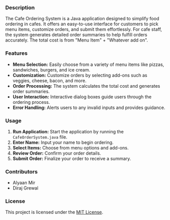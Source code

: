 ### Description
The Cafe Ordering System is a Java application designed to simplify food ordering in cafes. It offers an easy-to-use interface for customers to pick menu items, customize orders, and submit them effortlessly. For cafe staff, the system generates detailed order summaries to help fulfill orders accurately. The total cost is from "Menu Item" + "Whatever add on".

### Features
- **Menu Selection:** Easily choose from a variety of menu items like pizzas, sandwiches, burgers, and ice cream.
- **Customization:** Customize orders by selecting add-ons such as veggies, cheese, bacon, and more.
- **Order Processing:** The system calculates the total cost and generates order summaries.
- **User Interaction:** Interactive dialog boxes guide users through the ordering process.
- **Error Handling:** Alerts users to any invalid inputs and provides guidance.

### Usage
1. **Run Application:** Start the application by running the `CafeOrderSystem.java` file.
2. **Enter Name:** Input your name to begin ordering.
3. **Select Items:** Choose from menu options and add-ons.
4. **Review Order:** Confirm your order details.
5. **Submit Order:** Finalize your order to receive a summary.

### Contributors
- Alyaan Mir
- Diraj Grewal

### License
This project is licensed under the [MIT License](LICENSE).
